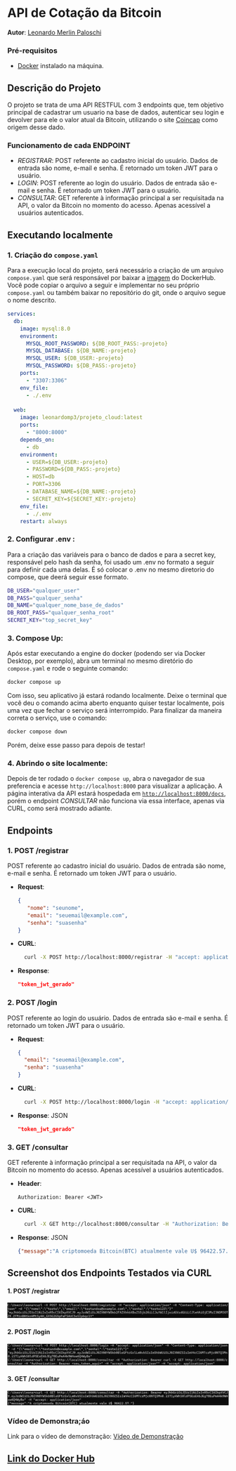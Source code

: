 
# API de Cotação da Bitcoin

**Autor**: [Leonardo Merlin Paloschi](https://github.com/leonardopaloschi)

### Pré-requisitos

- [Docker](https://www.docker.com/) instalado na máquina.
## Descrição do Projeto

O projeto se trata de uma API RESTFUL com 3 endpoints que, tem objetivo principal de cadastrar um usuario na base de dados, autenticar seu login e devolver para ele o valor atual da Bitcoin, utilizando o site [Coincap](https://docs.coincap.io) como origem desse dado.


### Funcionamento de cada ENDPOINT

- *REGISTRAR*: POST referente ao cadastro inicial do usuário. Dados de entrada são nome, e-mail e senha. É retornado um token JWT para o usuário.
- *LOGIN*: POST referente ao login do usuário. Dados de entrada são e-mail e senha. É retornado um token JWT para o usuário.
- *CONSULTAR*: GET referente à informação principal a ser requisitada na API, o valor da Bitcoin no momento do acesso. Apenas acessível a usuários autenticados.

## Executando localmente

### 1. Criação do `compose.yaml`

Para a execução local do projeto, será necessário a criação de um arquivo `compose.yaml` que será responsável por baixar a [imagem](https://hub.docker.com/r/leonardomp3/projeto_cloud) do DockerHub. Você pode copiar o arquivo a seguir e implementar no seu próprio `compose.yaml` ou também baixar no repositório do git, onde o arquivo segue o nome descrito.

```yaml
services:
  db:
    image: mysql:8.0  
    environment:
      MYSQL_ROOT_PASSWORD: ${DB_ROOT_PASS:-projeto} 
      MYSQL_DATABASE: ${DB_NAME:-projeto} 
      MYSQL_USER: ${DB_USER:-projeto}
      MYSQL_PASSWORD: ${DB_PASS:-projeto}
    ports: 
      - "3307:3306"
    env_file:
      - ./.env  

  web:
    image: leonardomp3/projeto_cloud:latest  
    ports: 
      - "8000:8000"  
    depends_on:
      - db
    environment:
      - USER=${DB_USER:-projeto}
      - PASSWORD=${DB_PASS:-projeto}
      - HOST=db
      - PORT=3306
      - DATABASE_NAME=${DB_NAME:-projeto}
      - SECRET_KEY=${SECRET_KEY:-projeto}
    env_file:
      - ./.env  
    restart: always
```

### 2. Configurar .env :
Para a criação das variáveis para o banco de dados e para a secret key, responsável pelo hash da senha, foi usado um .env no formato a seguir para definir cada uma delas. É só colocar o .env no mesmo diretorio do compose, que deerá seguir esse formato.

```bash
DB_USER="qualquer_user"
DB_PASS="qualquer_senha"
DB_NAME="qualquer_nome_base_de_dados"
DB_ROOT_PASS="qualquer_senha_root"
SECRET_KEY="top_secret_key"
```

### 3. Compose Up:

Após estar executando a engine do docker (podendo ser via Docker Desktop, por exemplo), abra um terminal no mesmo diretório do `compose.yaml` e rode o seguinte comando:

```bash
docker compose up 
```
Com isso, seu aplicativo já estará rodando localmente. Deixe o terminal que você deu o comando acima aberto enquanto quiser testar localmente, pois uma vez que fechar o serviço será interrompido. Para finalizar da maneira correta o serviço, use o comando:
```bash
docker compose down 
```
Porém, deixe esse passo para depois de testar!

### 4. Abrindo o site localmente:

Depois de ter rodado o `docker compose up`, abra o navegador de sua preferencia e acesse `http://localhost:8000` para visualizar a aplicação. A página interativa da API estará hospedada em [`http://localhost:8000/docs`](http://localhost:8000/docs), porém o endpoint *CONSULTAR* não funciona via essa interface, apenas via CURL, como será mostrado adiante.

## Endpoints

### 1. **POST /registrar**

   POST referente ao cadastro inicial do usuário. Dados de entrada são nome, e-mail e senha. É retornado um token JWT para o usuário.

   - **Request**:
      ```json
     {
         "nome": "seunome",
         "email": "seuemail@example.com",
         "senha": "suasenha"
     }
      ```

   - **CURL**:
      ```bash
        curl -X POST http://localhost:8000/registrar -H "accept: application/json" -H "Content-Type: application/json" -d "{\"nome\":\"seunome\",\"email\":\"seuemail@example.com\",\"senha\":\"suasenha\"}"
      ```

   - **Response**: 
     ```json
     "token_jwt_gerado"
     ```

### 2. **POST /login**

   POST referente ao login do usuário. Dados de entrada são e-mail e senha. É retornado um token JWT para o usuário.

   - **Request**:
      ```json
     {
        "email": "seuemail@example.com",
        "senha": "suasenha"
     }
      ```
   - **CURL**:
      ```bash
        curl -X POST http://localhost:8000/login -H "accept: application/json" -H "Content-Type: application/json" -d "{\"email\":\"testando@example.com\",\"senha\":\"teste123\"}"
      ```

   - **Response**: JSON
     ```json
     "token_jwt_gerado"
     ```

### 3. **GET /consultar**

   GET referente à informação principal a ser requisitada na API, o valor da Bitcoin no momento do acesso. Apenas acessível a usuários autenticados.

   - **Header**:
     ```
     Authorization: Bearer <JWT>
     ```
   - **CURL**:
      ```bash
        curl -X GET http://localhost:8000/consultar -H "Authorization: Bearer <seu_token_jwt>" -H "accept: application/json"
      ```
   - **Response**: JSON
     ```json
     {"message":"A criptomoeda Bitcoin(BTC) atualmente vale U$ 96422.57."}
     ```


## Screenshot dos Endpoints Testados via CURL

#### 1. **POST /registrar**

![Screenshot POST /registrar](./imgs/teste-registrar.png)

#### 2. **POST /login**

![Screenshot POST /login](./imgs/teste-login.png)

#### 3. **GET /consultar**

![Screenshot *GET /consulta](./imgs/teste-consultar.png)

### Vídeo de Demonstra;áo

Link para o vídeo de demonstração: [Vídeo de Demonstração](https://youtu.be/-5WwMlfrgl4)

## [Link do Docker Hub](https://hub.docker.com/r/leonardomp3/projeto_cloud)
